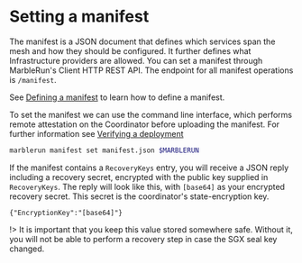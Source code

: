 # Setting a manifest

The manifest is a JSON document that defines which services span the mesh and how they should be configured.
It further defines what Infrastructure providers are allowed.
You can set a manifest through MarbleRun's Client HTTP REST API.
The endpoint for all manifest operations is `/manifest`.

See [Defining a manifest](workflows/define-manifest.md) to learn how to define a manifest.

To set the manifest we can use the command line interface, which performs remote attestation on the Coordinator before uploading the manifest.
For further information see [Verifying a deployment](workflows/verification.md)

```bash
marblerun manifest set manifest.json $MARBLERUN
```

If the manifest contains a `RecoveryKeys` entry, you will receive a JSON reply including a recovery secret, encrypted with the public key supplied in `RecoveryKeys`. The reply will look like this, with `[base64]` as your encrypted recovery secret.
This secret is the coordinator's state-encryption key.

`{"EncryptionKey":"[base64]"}`

!> It is important that you keep this value stored somewhere safe. Without it, you will not be able to perform a recovery step in case the SGX seal key changed.
